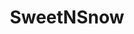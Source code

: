 ---
path: "/eats/sweetnsnow"
title: "SweetNSnow"
image: "https://res.cloudinary.com/tpage99/image/upload/v1586830151/local417eats/local417eatslogo.png"
orderops: "curbside"
category: "eats"
hours: "1pm-8pm every day"
eatsType: "Ice Cream"
website: "https://www.facebook.com/Sweetnsnow-111006737026674"
facebook: "https://www.facebook.com/Sweetnsnow-111006737026674"
address: "2040 S GLENSTONE AVENUE Springfield, Missouri 65804"
phone: "4175019179"
tags: ["ice cream", "bubble tea", "shaved ice"]
---